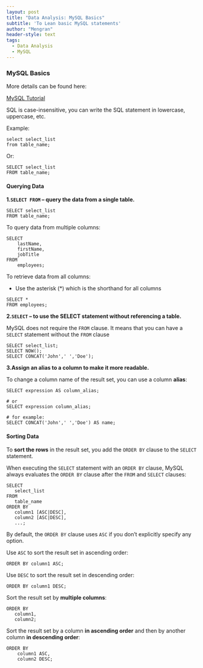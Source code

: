 ```yaml
---
layout: post
title: "Data Analysis: MySQL Basics"
subtitle: 'To Lean basic MySQL statements'
author: "Mengran"
header-style: text
tags:
  - Data Analysis
  - MySQL
---
```


### MySQL Basics

More details can be found here:

[MySQL Tutorial](https://www.mysqltutorial.org/mysql-basics/)

SQL is case-insensitive, you can write the SQL statement in lowercase, uppercase, etc.

Example:

```vim
select select_list
from table_name;
```

Or:

```vim
SELECT select_list
FROM table_name;
```

#### Querying Data

**1.`SELECT FROM` – query the data from a single table.**

```vim
SELECT select_list
FROM table_name;
```

To query data from multiple columns:

```vim
SELECT 
    lastName, 
    firstName, 
    jobTitle
FROM
    employees;
```

To retrieve data from all columns:
- Use the asterisk (*) which is the shorthand for all columns

```vim
SELECT * 
FROM employees;
```


**2.`SELECT` – to use the SELECT statement without referencing a table.**

MySQL does not require the `FROM` clause. It means that you can have a `SELECT` statement without the `FROM` clause 

```vim
SELECT select_list;
SELECT NOW();
SELECT CONCAT('John',' ','Doe');
```

**3.Assign an alias to a column to make it more readable.**

To change a column name of the result set, you can use a column **alias**:

```vim
SELECT expression AS column_alias;

# or
SELECT expression column_alias;

# for example:
SELECT CONCAT('John',' ','Doe') AS name;
```

#### Sorting Data

To **sort the rows** in the result set, you add the `ORDER BY` clause to the `SELECT` statement.

When executing the `SELECT` statement with an `ORDER BY` clause, MySQL always evaluates the `ORDER BY` clause after the `FROM` and `SELECT` clauses:

```vim
SELECT 
   select_list
FROM 
   table_name
ORDER BY 
   column1 [ASC|DESC], 
   column2 [ASC|DESC],
   ...;
```

By default, the `ORDER BY` clause uses `ASC` if you don’t explicitly specify any option. 

Use `ASC` to sort the result set in ascending order:

```vim
ORDER BY column1 ASC;
```

Use `DESC` to sort the result set in descending order:

```vim
ORDER BY column1 DESC;
```

Sort the result set by **multiple columns**:

```vim
ORDER BY
   column1,
   column2;
```

Sort the result set by a column **in ascending order** and then by another column **in descending order**:

```vim
ORDER BY
    column1 ASC,
    column2 DESC;
```







